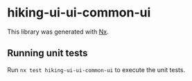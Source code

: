 # hiking-ui-ui-common-ui

This library was generated with [Nx](https://nx.dev).

## Running unit tests

Run `nx test hiking-ui-ui-common-ui` to execute the unit tests.
